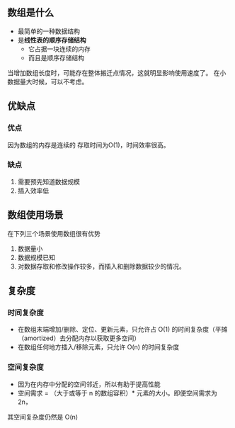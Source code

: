 
## 数组是什么
- 最简单的一种数据结构
- 是**线性表的顺序存储结构**
   - 它占据一块连续的内存
   - 而且是顺序存储结构

当增加数组长度时，可能存在整体搬迁点情况，这就明显影响使用速度了。
在小数据量大时候，可以不考虑。

## 优缺点

### 优点
因为数组的内存是连续的
存取时间为O(1)，时间效率很高。

### 缺点
1.  需要预先知道数据规模
2.  插入效率低

## 数组使用场景

在下列三个场景使用数组很有优势
1.  数据量小
2.  数据规模已知
3.  对数据存取和修改操作较多，而插入和删除数据较少的情况。

## 复杂度

### 时间复杂度
   - 在数组末端增加/删除、定位、更新元素，只允许占 O(1) 的时间复杂度（平摊（amortized）去分配内存以获取更多空间）
   - 在数组任何地方插入/移除元素，只允许 O(n) 的时间复杂度

### 空间复杂度
   - 因为在内存中分配的空间邻近，所以有助于提高性能
   - 空间需求 = （大于或等于 n 的数组容积）* 元素的大小。即便空间需求为 2n，

其空间复杂度仍然是 O(n)